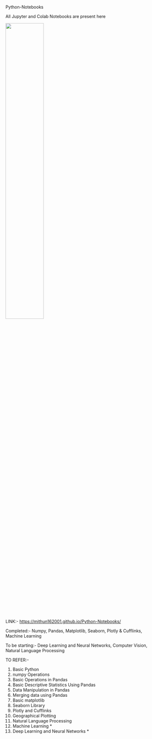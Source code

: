 Python-Notebooks


<p align="left">
  
All Jupyter and Colab Notebooks are present here
</p>
<img src="https://media.giphy.com/media/coxQHKASG60HrHtvkt/giphy.gif" width="50%">




LINK:- https://mithun162001.github.io/Python-Notebooks/


Completed:- Numpy, Pandas, Matplotlib, Seaborn, Plotly & Cufflinks, Machine Learning

To be starting:- Deep Learning and Neural Networks, Computer Vision, Natural Language Processing

TO REFER:- <br>
1. Basic Python
2. numpy Operations <br>
3. Basic Operations in Pandas<br>
4. Basic Descriptive Statistics Using Pandas <br>
5. Data Manipulation in Pandas <br>
6. Merging data using Pandas <br>
7. Basic matplotlib <br> 
8. Seaborn Library <br>
9. Plotly and Cufflinks <br> 
10. Geographical Plotting <br>
11. Natural Language Processing <br>
12. Machine Learning * <br>
13. Deep Learning and Neural Networks * <br>
